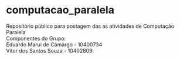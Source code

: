 # computacao_paralela
Repositório público para postagem das as atividades de Computação Paralela
<br>
Componentes do Grupo:
<br>
Eduardo Marui de Camargo - 10400734
<br>
Vitor dos Santos Souza - 10402809
